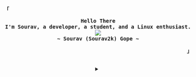
<!-- Profile -->
<p align="left"><strong><samp>「</samp></strong></p>
  <p align="center">
    <samp>
      <b>
        Hello There
      <br>
        I'm Sourav, a developer, a student, and a Linux enthusiast.
      </b>
      <br>
        <image src="https://readme-typing-svg.herokuapp.com?color=80ccf9&font=Iosevka+medium&size=19&center=true&lines=Tell+the+Computer+what+you+want;+++++++++++++++Not+what+to+do+!!">
      <br>
      <b>
        ~ Sourav (Sourav2k) Gope ~
      </b>
    </samp>
  </p>
<p align="right"><strong><samp>」</samp></strong></p>

<br>

<details align="center">
<summary></summary>

<h2></h2><br>

<!-- Contact Me -->
<p align="center">
  <samp>
    [<a href="https://twitter.com/Ssourav2k">twitter</a>]
    [<a href="https://matrix.to/#/@thefallnn:matrix.org">matrix</a>] <!-- we cannot change our username on matrix it seems -->
    [<a href="mailto:thefallnn@pm.me">e-mail</a>]
  </samp>
</p>

<h2></h2><br>

<!-- Github Stats -->
<p align="center">
  <samp>
    <img src="https://komarev.com/ghpvc/?username=sourav2k&label=Profile+Views&color=grey" alt="thefallnn" /> 
  </samp>
</p>
<p align="center">
  <samp>
    <details>
      <summary>My Profile Stats</summary>
        <br>
        <img alt="GitHub Stats" src="https://github-readme-stats.vercel.app/api?username=sourav2k&show_icons=true&include_all_commits=true&count_private=true&hide=issues&hide_border=true&theme=tokyonight"/>
    </details>
    <details> 
      <summary>My Most Used Languages</summary>
        <br>
        <img alt="Top Language" src="https://github-readme-stats.vercel.app/api/top-langs/?username=sourav2k&layout=compact&hide_border=true&theme=tokyonight"/>
        <br>
        <b>Note:</b> Top languages is only a metric of the languages my public code consists of and doesn't reflect experience or skill level.
    </details>
  </samp>
</p>

<h2></h2><br>

<!-- GPG Keys -->

```sh
curl -sS https://github.com/sourav2k.gpg | gpg --import
```
```console
878B 0B3F 8083 A5C2 8C24  D4FB 4175 F7D6 9C89 AA5D
```




<div align="center">
  <h1>Hello </h1>
  
[![Anurag's GitHub stats](https://github-readme-stats.vercel.app/api?username=JustZark)](https://github.com/anuraghazra/github-readme-stats)
[![Top Langs](https://github-readme-stats.vercel.app/api/top-langs/?username=JustZark&layout=compact)](https://github.com/anuraghazra/github-readme-stats)
